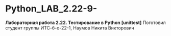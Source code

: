 # Python_LAB_2.22-9-
**Лабораторная работа 2.22. Тестирование в Python [unittest]**
Поготовил студент группы ИТС-б-о-22-1, Наумов Никита Викторович
